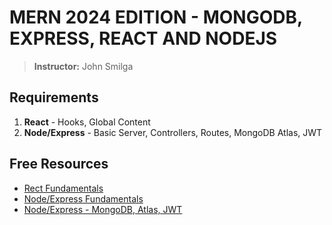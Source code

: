 # MERN 2024 EDITION - MONGODB, EXPRESS, REACT AND NODEJS
> **Instructor:** John Smilga

## Requirements
1. **React** - Hooks, Global Content
2. **Node/Express** - Basic Server, Controllers, Routes, MongoDB Atlas, JWT

## Free Resources
- [Rect Fundamentals](https://www.youtube.com/watch?v=Flbw5BX_AX0&ab_channel=CodingAddict)
- [Node/Express Fundamentals](https://www.youtube.com/watch?v=TNV0_7QRDwY&feature=youtu.be)
- [Node/Express - MongoDB, Atlas, JWT](https://www.youtube.com/watch?v=rltfdjcXjmk&feature=youtu.be)
